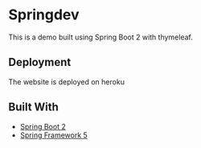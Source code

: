 # Springdev

This is a demo built using Spring Boot 2 with thymeleaf.



## Deployment

The website is deployed on heroku

## Built With

* [Spring Boot 2](https://projects.spring.io/spring-boot/)
* [Spring Framework 5](https://projects.spring.io/spring-framework/)